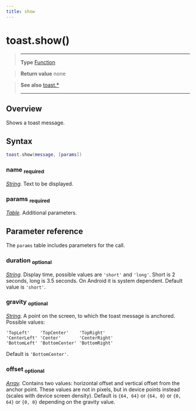 ```yaml
---
title: show
---
```

# toast.show()

> --------------------- ------------------------------------------------------------------------------------------
> __Type__              [Function](https://docs.coronalabs.com/api/type/Function.html)

> __Return value__      none

> __See also__          [toast.*](/plugin/toast/)
> --------------------- ------------------------------------------------------------------------------------------

## Overview

Shows a toast message.

## Syntax
```lua
toast.show(message, [params])
```
### name <sub>required</sub>
_[String](https://docs.coronalabs.com/api/type/String.html)._ Text to be displayed.

### params <sub>required</sub>
_[Table](https://docs.coronalabs.com/api/type/Table.html)._ Additional parameters.

## Parameter reference

The `params` table includes parameters for the call.

### duration <sub>optional</sub>
_[String](https://docs.coronalabs.com/api/type/String.html)._ Display time, possible values are `'short'` and `'long'`. Short is 2 seconds, long is 3.5 seconds. On Android it is system dependent. Default value is `'short'`.

### gravity <sub>optional</sub>
_[String](https://docs.coronalabs.com/api/type/String.html)._ A point on the screen, to which the toast message is anchored. Possible values:
```
'TopLeft'    'TopCenter'    'TopRight'
'CenterLeft' 'Center'       'CenterRight'
'BottomLeft' 'BottomCenter' 'BottomRight'
```
Default is `'BottomCenter'`.

### offset <sub>optional</sub>
_[Array](https://docs.coronalabs.com/api/type/Array.html)._ Contains two values: horizontal offset and vertical offset from the anchor point.
These values are not in pixels, but in device points instead (scales with device screen density). Default is `{64, 64}` or `{64, 0}` or `{0, 64}` or `{0, 0}` depending on the gravity value.